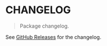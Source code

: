 # CHANGELOG

> Package changelog.

See [GitHub Releases](https://github.com/stdlib-js/array-base-take-map/releases) for the changelog.